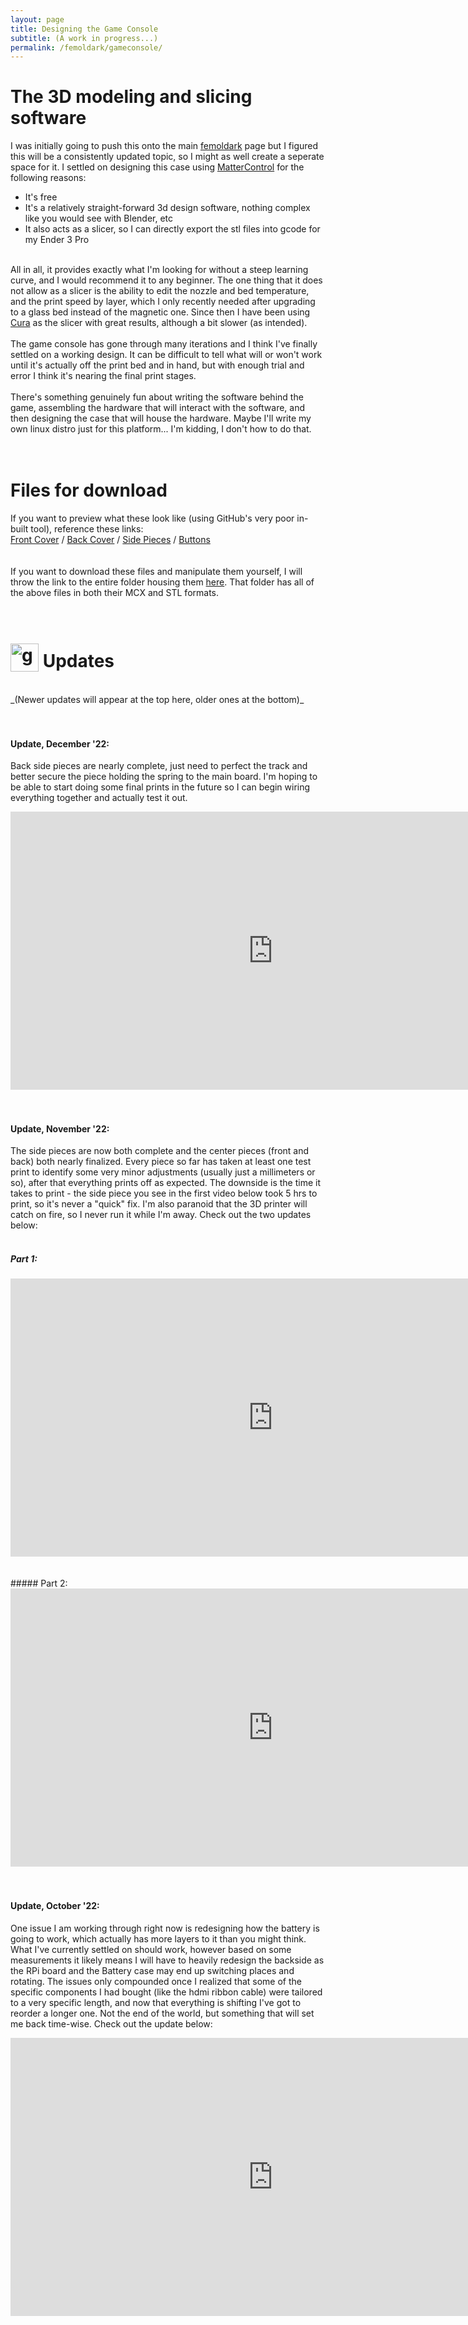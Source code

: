 ```yaml
---
layout: page
title: Designing the Game Console
subtitle: (A work in progress...)
permalink: /femoldark/gameconsole/
---
```


# The 3D modeling and slicing software

I was initially going to push this onto the main [femoldark](/femoldark/) page but I figured this will be a consistently updated topic, so I might as well create a seperate space for it. I settled on designing this case using <a href="https://www.matterhackers.com/store/l/mattercontrol/sk/MKZGTDW6" target="_blank" rel="noopener noreferrer">MatterControl</a> for the following reasons:
- It's free
- It's a relatively straight-forward 3d design software, nothing complex like you would see with Blender, etc
- It also acts as a slicer, so I can directly export the stl files into gcode for my Ender 3 Pro
<br><br>

All in all, it provides exactly what I'm looking for without a steep learning curve, and I would recommend it to any beginner. The one thing that it does not allow as a slicer is the ability to edit the nozzle and bed temperature, and the print speed by layer, which I only recently needed after upgrading to a glass bed instead of the magnetic one. Since then I have been using <a href="https://ultimaker.com/software/ultimaker-cura" target="_blank" rel="noopener noreferrer">Cura</a> as the slicer with great results, although a bit slower (as intended).
<br><br>
The game console has gone through many iterations and I think I've finally settled on a working design. It can be difficult to tell what will or won't work until it's actually off the print bed and in hand, but with enough trial and error I think it's nearing the final print stages.
<br><br>
There's something genuinely fun about writing the software behind the game, assembling the hardware that will interact with the software, and then designing the case that will house the hardware. Maybe I'll write my own linux distro just for this platform... I'm kidding, I don't how to do that.
<br><br><br>

# Files for download
If you want to preview what these look like (using GitHub's very poor in-built tool), reference these links:<br>
<a href="https://github.com/fe-moldark/wesleykent-website/blob/gh-pages/assets/3d_files/frontside_stl_for_github.stl" target="_blank" rel="noopener noreferrer">Front Cover</a> / <a href="https://github.com/fe-moldark/wesleykent-website/blob/gh-pages/assets/3d_files/backside_stl_for_github.stl" target="_blank" rel="noopener noreferrer">Back Cover</a> / <a href="https://github.com/fe-moldark/wesleykent-website/blob/gh-pages/assets/3d_files/side_pieces_stl_for_github.stl" target="_blank" rel="noopener noreferrer">Side Pieces</a> / <a href="https://github.com/fe-moldark/wesleykent-website/blob/gh-pages/assets/3d_files/buttons_stl_for_github.stl" target="_blank" rel="noopener noreferrer">Buttons</a>
<br><br><br>
If you want to download these files and manipulate them yourself, I will throw the link to the entire folder housing them <a href="https://github.com/fe-moldark/wesleykent-website/tree/gh-pages/assets/3d_files" target="_blank" rel="noopener noreferrer">here</a>. That folder has all of the above files in both their MCX and STL formats.
<br><br><br>

<h1><img alt="gear_gif" src="https://wesleykent.com/assets/gif gear.gif" width="45" height="45" style="vertical-align:bottom"/> Updates </h1>
<br>
_(Newer updates will appear at the top here, older ones at the bottom)_
<br><br><br>

#### Update, December '22:
Back side pieces are nearly complete, just need to perfect the track and better secure the piece holding the spring to the main board. I'm hoping to be able to start doing some final prints in the future so I can begin wiring everything together and actually test it out.
<br>
<center>
<iframe width="840" height="445" src="https://player.vimeo.com/video/756628586?h=9c7c184f0b&amp;badge=0&amp;autopause=0&amp;autoplay=0;player_id=0&amp;app_id=58479" frameborder="0" allow="accelerometer; autoplay; clipboard-write; encrypted-media; gyroscope; picture-in-picture" allowfullscreen></iframe>
</center>
<br><br>

#### Update, November '22:
The side pieces are now both complete and the center pieces (front and back) both nearly finalized. Every piece so far has taken at least one test print to identify some very minor adjustments (usually just a millimeters or so), after that everything prints off as expected. The downside is the time it takes to print - the side piece you see in the first video below took 5 hrs to print, so it's never a "quick" fix. I'm also paranoid that the 3D printer will catch on fire, so I never run it while I'm away. Check out the two updates below:
<br><br>
##### Part 1:
<center>
<iframe width="840" height="445" src="https://player.vimeo.com/video/765484157?h=6da0820cfa&amp;badge=0&amp;autopause=0&amp;autoplay=0;player_id=0&amp;app_id=58479" frameborder="0" allow="accelerometer; autoplay; clipboard-write; encrypted-media; gyroscope; picture-in-picture" allowfullscreen></iframe>
</center>
<br><br>
##### Part 2:
<center>
<iframe width="840" height="445" src="https://player.vimeo.com/video/767171969?h=ca6b97c298&amp;badge=0&amp;autopause=0&amp;autoplay=0;player_id=0&amp;app_id=58479" frameborder="0" allow="accelerometer; autoplay; clipboard-write; encrypted-media; gyroscope; picture-in-picture" allowfullscreen></iframe>
</center>
<br><br>

#### Update, October '22:
One issue I am working through right now is redesigning how the battery is going to work, which actually has more layers to it than you might think. What I've currently settled on should work, however based on some measurements it likely means I will have to heavily redesign the backside as the RPi board and the Battery case may end up switching places and rotating. The issues only compounded once I realized that some of the specific components I had bought (like the hdmi ribbon cable) were tailored to a very specific length, and now that everything is shifting I've got to reorder a longer one. Not the end of the world, but something that will set me back time-wise. Check out the update below:
<br>
<center>
<iframe width="840" height="445" src="https://player.vimeo.com/video/756628586?h=9c7c184f0b&amp;badge=0&amp;autopause=0&amp;autoplay=0;player_id=0&amp;app_id=58479" frameborder="0" allow="accelerometer; autoplay; clipboard-write; encrypted-media; gyroscope; picture-in-picture" allowfullscreen></iframe>
</center>
<br><br>
